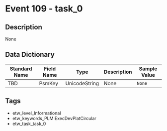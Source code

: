 # Event 109 - task_0

## Description
None

## Data Dictionary
|Standard Name|Field Name|Type|Description|Sample Value|
|---|---|---|---|---|
|TBD|PsmKey|UnicodeString|None|`None`|

## Tags
* etw_level_Informational
* etw_keywords_PLM ExecDevPlatCircular
* etw_task_task_0